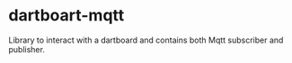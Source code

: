 # dartboart-mqtt

Library to interact with a dartboard and contains both Mqtt subscriber and publisher.